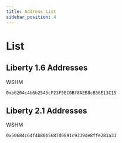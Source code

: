 ```yaml
---
title: Address List
sidebar_position: 4
---
```


# List

## Liberty 1.6 Addresses

WSHM

    0xb6204c4b6b2545cF23F5EC0Bf8AEB8cB56E13C15

## Liberty 2.1 Addresses

WSHM

    0x50684c64f4b80b5687d0891c9339de8ffe281a33
